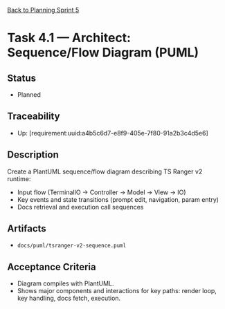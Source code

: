 [Back to Planning Sprint 5](./planning.md)

# Task 4.1 — Architect: Sequence/Flow Diagram (PUML)

## Status
- Planned

## Traceability
- Up: [requirement:uuid:a4b5c6d7-e8f9-405e-7f80-91a2b3c4d5e6]

## Description
Create a PlantUML sequence/flow diagram describing TS Ranger v2 runtime:
- Input flow (TerminalIO -> Controller -> Model -> View -> IO)
- Key events and state transitions (prompt edit, navigation, param entry)
- Docs retrieval and execution call sequences

## Artifacts
- `docs/puml/tsranger-v2-sequence.puml`

## Acceptance Criteria
- Diagram compiles with PlantUML.
- Shows major components and interactions for key paths: render loop, key handling, docs fetch, execution.